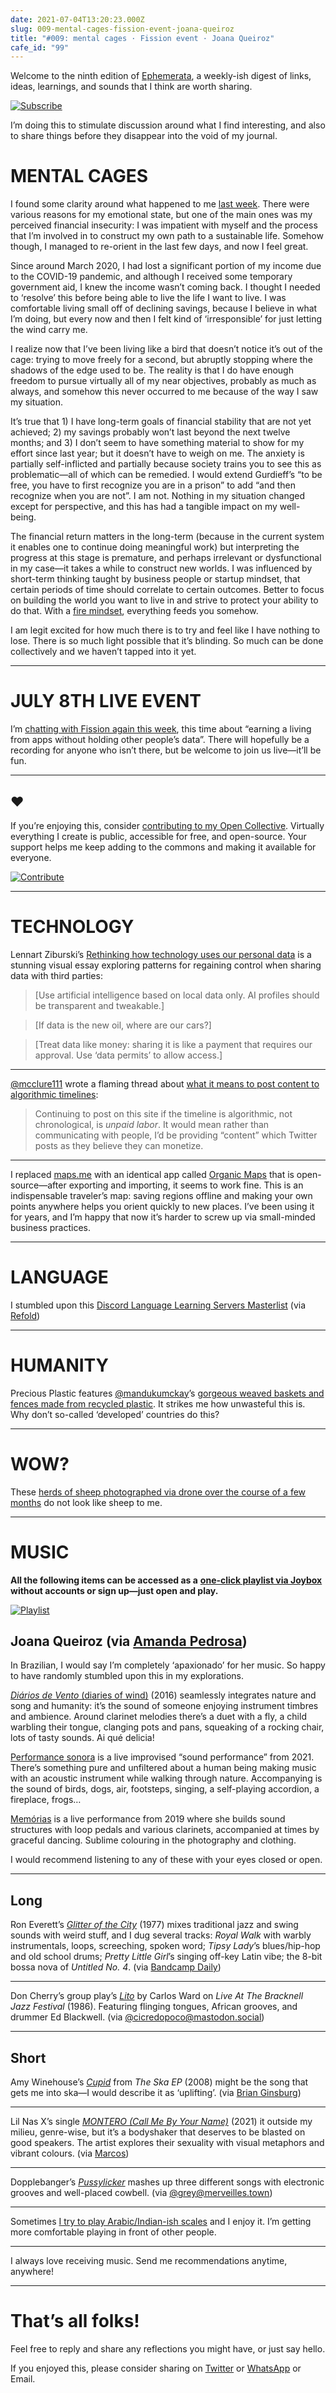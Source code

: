 ```yaml
---
date: 2021-07-04T13:20:23.000Z
slug: 009-mental-cages-fission-event-joana-queiroz
title: "#009: mental cages · Fission event · Joana Queiroz"
cafe_id: "99"
---
```

Welcome to the ninth edition of [Ephemerata](https://rosano.ca/ephemerata), a weekly-ish digest of links, ideas, learnings, and sounds that I think are worth sharing.

[![Subscribe](https://static.rosano.ca/_shared/_RCSSubscribeButton.svg)](https://rosano.ca/ephemerata)

I’m doing this to stimulate discussion around what I find interesting, and also to share things before they disappear into the void of my journal.

# MENTAL CAGES

I found some clarity around what happened to me [last week](https://cafe.rosano.ca/t/96). There were various reasons for my emotional state, but one of the main ones was my perceived financial insecurity: I was impatient with myself and the process that I’m involved in to construct my own path to a sustainable life. Somehow though, I managed to re-orient in the last few days, and now I feel great.

Since around March 2020, I had lost a significant portion of my income due to the COVID-19 pandemic, and although I received some temporary government aid, I knew the income wasn’t coming back. I thought I needed to ‘resolve’ this before being able to live the life I want to live. I was comfortable living small off of declining savings, because I believe in what I’m doing, but every now and then I felt kind of ‘irresponsible’ for just letting the wind carry me.

I realize now that I’ve been living like a bird that doesn’t notice it’s out of the cage: trying to move freely for a second, but abruptly stopping where the shadows of the edge used to be. The reality is that I do have enough freedom to pursue virtually all of my near objectives, probably as much as always, and somehow this never occurred to me because of the way I saw my situation.

It’s true that 1) I have long-term goals of financial stability that are not yet achieved; 2) my savings probably won’t last beyond the next twelve months; and 3) I don’t seem to have something material to show for my effort since last year; but it doesn’t have to weigh on me. The anxiety is partially self-inflicted and partially because society trains you to see this as problematic—all of which can be remedied. I would extend Gurdieff’s “to be free, you have to first recognize you are in a prison” to add “and then recognize when you are not”. I am not. Nothing in my situation changed except for perspective, and this has had a tangible impact on my well-being.

The financial return matters in the long-term (because in the current system it enables one to continue doing meaningful work) but interpreting the progress at this stage is premature, and perhaps irrelevant or dysfunctional in my case—it takes a while to construct new worlds. I was influenced by short-term thinking taught by business people or startup mindset, that certain periods of time should correlate to certain outcomes. Better to focus on building the world you want to live in and strive to protect your ability to do that. With a [fire mindset](https://rosano.hmm.garden/01et2jw0bgq7qjxgavcr0g6hqt), everything feeds you somehow.

I am legit excited for how much there is to try and feel like I have nothing to lose. There is so much light possible that it’s blinding. So much can be done collectively and we haven’t tapped into it yet.

---

# JULY 8TH LIVE EVENT

I’m [chatting with Fission again this week](https://talk.fission.codes/t/building-zero-data-apps-entrepreneurship-with-rosano/1999), this time about “earning a living from apps without holding other people’s data”. There will hopefully be a recording for anyone who isn’t there, but be welcome to join us live—it’ll be fun.

---

## ❤️

If you’re enjoying this, consider [contributing to my Open Collective](https://rosano.ca/fund). Virtually everything I create is public, accessible for free, and open-source. Your support helps me keep adding to the commons and making it available for everyone.

[![Contribute](https://static.rosano.ca/_shared/_RCSContributeButton.svg)](https://rosano.ca/fund)

---

# TECHNOLOGY

Lennart Ziburski’s [Rethinking how technology uses our personal data](https://thecloudfall.com) is a stunning visual essay exploring patterns for regaining control when sharing data with third parties:

> \[Use artificial intelligence based on local data only. AI profiles should be transparent and tweakable.\]

> \[If data is the new oil, where are our cars?\]

> \[Treat data like money: sharing it is like a payment that requires our approval. Use ‘data permits’ to allow access.\]

---

[@mcclure111](https://twitter.com/mcclure111/status/1409948097174704128) wrote a flaming thread about [what it means to post content to algorithmic timelines](https://threadreaderapp.com/thread/1409948097174704128.html):

> Continuing to post on this site if the timeline is algorithmic, not chronological, is _unpaid labor_. It would mean rather than communicating with people, I’d be providing “content” which Twitter posts as they believe they can monetize.

---

I replaced [maps.me](http://maps.me) with an identical app called [Organic Maps](https://organicmaps.app) that is open-source—after exporting and importing, it seems to work fine. This is an indispensable traveler’s map: saving regions offline and making your own points anywhere helps you orient quickly to new places. I’ve been using it for years, and I’m happy that now it’s harder to screw up via small-minded business practices.

---

# LANGUAGE

I stumbled upon this [Discord Language Learning Servers Masterlist](https://www.reddit.com/r/languagelearning/comments/5m5426/discord%5Flanguage%5Flearning%5Fservers%5Fmasterlist) (via [Refold](https://refold.la/roadmap/stage-3/b/activity-guide))

---

# HUMANITY

Precious Plastic features [@mandukumckay](https://twitter.com/mandukumckay)’s [gorgeous weaved baskets and fences made from recycled plastic](https://www.youtube.com/watch?v=MyrtXY6LYdU&t=1271s). It strikes me how unwasteful this is. Why don’t so-called ‘developed’ countries do this?

---

# WOW?

These [herds of sheep photographed via drone over the course of a few months](https://twitter.com/ariehkovler/status/1408878326370930690) do not look like sheep to me.

---

# MUSIC

**All the following items can be accessed as a** [**one-click playlist via Joybox**](https://go.rosano.ca/ephemerata-009-music) **without accounts or sign up—just open and play.**

[![Playlist](https://static.rosano.ca/joybox/_JBXPlaylistButton.svg)](https://go.rosano.ca/ephemerata-009-music)

## Joana Queiroz (via [Amanda Pedrosa](https://www.youtube.com/c/AmandaPedrosa66))

In Brazilian, I would say I’m completely ‘apaxionado’ for her music. So happy to have randomly stumbled upon this in my explorations.

[_Diários de Vento_ (diaries of wind)](https://joanaqueiroz.bandcamp.com/album/dia-rios-de-vento) (2016) seamlessly integrates nature and song and humanity: it’s the sound of someone enjoying instrument timbres and ambience. Around clarinet melodies there’s a duet with a fly, a child warbling their tongue, clanging pots and pans, squeaking of a rocking chair, lots of tasty sounds. Ai qué delicia!

[Performance sonora](https://www.youtube.com/watch?v=BkK%5FqAglmV0) is a live improvised “sound performance” from 2021\. There’s something pure and unfiltered about a human being making music with an acoustic instrument while walking through nature. Accompanying is the sound of birds, dogs, air, footsteps, singing, a self-playing accordion, a fireplace, frogs…

[Memórias](https://www.youtube.com/watch?v=bcPrSsjpEBQ) is a live performance from 2019 where she builds sound structures with loop pedals and various clarinets, accompanied at times by graceful dancing. Sublime colouring in the photography and clothing.

I would recommend listening to any of these with your eyes closed or open.

---

## Long

Ron Everett’s [_Glitter of the City_](https://jazzmanholygrailseries.bandcamp.com/album/glitter-of-the-city) (1977) mixes traditional jazz and swing sounds with weird stuff, and I dug several tracks: _Royal Walk_ with warbly instrumentals, loops, screeching, spoken word; _Tipsy Lady_’s blues/hip-hop and old school drums; _Pretty Little Girl_’s singing off-key Latin vibe; the 8-bit bossa nova of _Untitled No. 4_. (via [Bandcamp Daily](https://daily.bandcamp.com/best-reissues/the-best-reissues-on-bandcamp-may-june-2021))

---

Don Cherry’s group play’s [_Lito_](https://www.youtube.com/watch?v=Sc3ftNBIU2M) by Carlos Ward on _Live At The Bracknell Jazz Festival_ (1986). Featuring flinging tongues, African grooves, and drummer Ed Blackwell. (via [@cicredopoco@mastodon.social](https://mastodon.social/@cicredopoco/106421104362487120))

---

## Short

Amy Winehouse’s [_Cupid_](https://www.youtube.com/watch?v=pe1ge2xCl9U) from _The Ska EP_ (2008) might be the song that gets me into ska—I would describe it as ‘uplifting’. (via [Brian Ginsburg](https://discord.com/channels/478735028319158273/791374365018947644/856636840328298508))

---

Lil Nas X’s single [_MONTERO (Call Me By Your Name)_](https://www.youtube.com/watch?v=6swmTBVI83k) (2021) it outside my milieu, genre-wise, but it’s a bodyshaker that deserves to be blasted on good speakers. The artist explores their sexuality with visual metaphors and vibrant colours. (via [Marcos](https://www.instagram.com/marcos.roehe))

---

Dopplebanger’s [_Pussylicker_](https://www.youtube.com/watch?v=d2WOYB1i1WM) mashes up three different songs with electronic grooves and well-placed cowbell. (via [@grey@merveilles.town](https://merveilles.town/@grey/106229194321992245))

---

Sometimes [I try to play Arabic/Indian-ish scales](https://merveilles.town/@rosano/106488639453346172) and I enjoy it. I’m getting more comfortable playing in front of other people.

---

I always love receiving music. Send me recommendations anytime, anywhere!

---

# That’s all folks!

Feel free to reply and share any reflections you might have, or just say hello.

If you enjoyed this, please consider sharing on [Twitter](https://twitter.com/intent/tweet?url=https%3A%2F%2Fcafe.rosano.ca%2Ft%2Ftopic%2F99&text=%23Ephemerata%20009%20by%20%40rosano%3A%20mental%20cages%20%E2%80%A2%20Fission%20event%20%E2%80%A2%20Joana%20Queiroz) or [WhatsApp](https://api.whatsapp.com/send?text=Ephemerata%20%23009%20by%20%40rosano%3A%20mental%20cages%20%E2%80%A2%20Fission%20event%20%E2%80%A2%20Joana%20Queiroz%20https%3A%2F%2Fcafe.rosano.ca%2Ft%2Ftopic%2F99) or Email.
